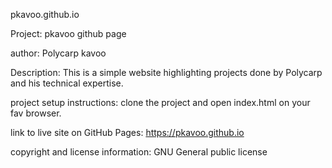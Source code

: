 pkavoo.github.io

Project: pkavoo github page

author: Polycarp kavoo

Description: This is a simple website highlighting projects done by Polycarp and his technical expertise.

project setup instructions: clone the project and open index.html on your fav browser.

link to live site on GitHub Pages: https://pkavoo.github.io

copyright and license information: GNU General public license
